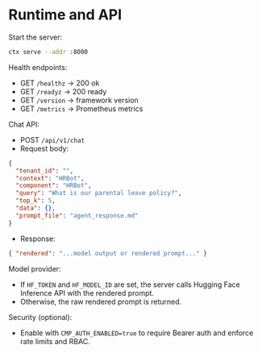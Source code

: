 # Runtime and API

Start the server:
```bash
ctx serve --addr :8000
```

Health endpoints:
- GET `/healthz` → 200 ok
- GET `/readyz` → 200 ready
- GET `/version` → framework version
- GET `/metrics` → Prometheus metrics

Chat API:
- POST `/api/v1/chat`
- Request body:
```json
{
  "tenant_id": "",
  "context": "HRBot",
  "component": "HRBot",
  "query": "What is our parental leave policy?",
  "top_k": 5,
  "data": {},
  "prompt_file": "agent_response.md"
}
```
- Response:
```json
{ "rendered": "...model output or rendered prompt..." }
```

Model provider:
- If `HF_TOKEN` and `HF_MODEL_ID` are set, the server calls Hugging Face Inference API with the rendered prompt.
- Otherwise, the raw rendered prompt is returned.

Security (optional):
- Enable with `CMP_AUTH_ENABLED=true` to require Bearer auth and enforce rate limits and RBAC.
